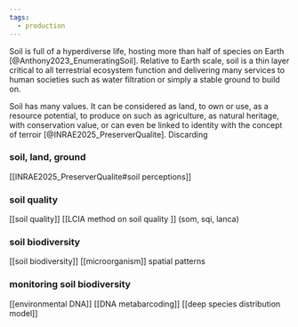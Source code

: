 ```yaml
---
tags:
  - production
---
```

Soil is full of a hyperdiverse life, hosting more than half of species on Earth [@Anthony2023_EnumeratingSoil]. Relative to Earth scale, soil is a thin layer critical to all terrestrial ecosystem function and delivering many services to human societies such as water filtration or simply a stable ground to build on.

Soil has many values. It can be considered as land, to own or use, as a resource potential, to produce on such as agriculture, as natural heritage, with conservation value, or can even be linked to identity with the concept of terroir [@INRAE2025_PreserverQualite]. Discarding 
### soil, land, ground
[[INRAE2025_PreserverQualite#soil perceptions]]
### soil quality
[[soil quality]]
[[LCIA method on soil quality ]] (som, sqi, lanca)
### soil biodiversity
[[soil biodiversity]]
[[microorganism]]
spatial patterns
### monitoring soil biodiversity
[[environmental DNA]]
[[DNA metabarcoding]]
[[deep species distribution model]]